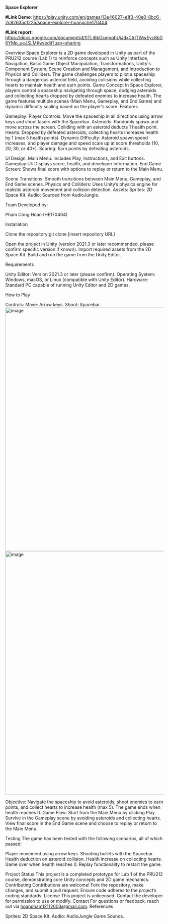 **Space Explorer**

**#Link Demo**: https://play.unity.com/en/games/13e46027-e1f3-40e0-8bc6-2c92635c1225/space-explorer-hoanpche170404

**#Link report**: https://docs.google.com/document/d/1lTLj6kOsmpqhUjJdxCIrITWwEyc8bD6YMp_ueJSLMKw/edit?usp=sharing


Overview
Space Explorer is a 2D game developed in Unity as part of the PRU212 course (Lab 1) to reinforce concepts such as Unity Interface, Navigation, Basic Game Object Manipulation, Transformations, Unity's Component System, Scene Creation and Management, and Introduction to Physics and Colliders. The game challenges players to pilot a spaceship through a dangerous asteroid field, avoiding collisions while collecting hearts to maintain health and earn points.
Game Concept
In Space Explorer, players control a spaceship navigating through space, dodging asteroids and collecting hearts dropped by defeated enemies to increase health. The game features multiple scenes (Main Menu, Gameplay, and End Game) and dynamic difficulty scaling based on the player's score.
Features

Gameplay:
Player Controls: Move the spaceship in all directions using arrow keys and shoot lasers with the Spacebar.
Asteroids: Randomly spawn and move across the screen. Colliding with an asteroid deducts 1 health point.
Hearts: Dropped by defeated asteroids, collecting hearts increases health by 1 (max 5 health points).
Dynamic Difficulty: Asteroid spawn speed increases, and player damage and speed scale up at score thresholds (10, 20, 30, or 40+).
Scoring: Earn points by defeating asteroids.


UI Design:
Main Menu: Includes Play, Instructions, and Exit buttons.
Gameplay UI: Displays score, health, and developer information.
End Game Screen: Shows final score with options to replay or return to the Main Menu.


Scene Transitions: Smooth transitions between Main Menu, Gameplay, and End Game scenes.
Physics and Colliders: Uses Unity’s physics engine for realistic asteroid movement and collision detection.
Assets:
Sprites: 2D Space Kit.
Audio: Sourced from AudioJungle.



Team
Developed by:

Phạm Công Hoan (HE170404)

Installation

Clone the repository:git clone [insert repository URL]


Open the project in Unity (version 2021.3 or later recommended, please confirm specific version if known).
Import required assets from the 2D Space Kit.
Build and run the game from the Unity Editor.

Requirements

Unity Editor: Version 2021.3 or later (please confirm).
Operating System: Windows, macOS, or Linux (compatible with Unity Editor).
Hardware: Standard PC capable of running Unity Editor and 2D games.

How to Play

Controls:
Move: Arrow keys.
Shoot: Spacebar.
<img width="1470" height="772" alt="image" src="https://github.com/user-attachments/assets/e8694cc7-268e-4d5e-b853-6ae2a090bc91" />
<img width="1460" height="771" alt="image" src="https://github.com/user-attachments/assets/362fc058-1213-4858-bd74-f3070799f5ed" />


Objective: Navigate the spaceship to avoid asteroids, shoot enemies to earn points, and collect hearts to increase health (max 5). The game ends when health reaches 0.
Game Flow:
Start from the Main Menu by clicking Play.
Survive in the Gameplay scene by avoiding asteroids and collecting hearts.
View final score in the End Game scene and choose to replay or return to the Main Menu.



Testing
The game has been tested with the following scenarios, all of which passed:

Player movement using arrow keys.
Shooting bullets with the Spacebar.
Health deduction on asteroid collision.
Health increase on collecting hearts.
Game over when health reaches 0.
Replay functionality to restart the game.

Project Status
This project is a completed prototype for Lab 1 of the PRU212 course, demonstrating core Unity concepts and 2D game mechanics.
Contributing
Contributions are welcome! Fork the repository, make changes, and submit a pull request. Ensure code adheres to the project’s coding standards.
License
This project is unlicensed. Contact the developer for permission to use or modify.
Contact
For questions or feedback, reach out via hoanpham12112003@gmail.com.
References

Sprites: 2D Space Kit.
Audio: AudioJungle Game Sounds.

